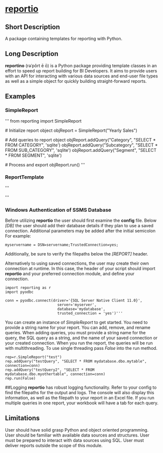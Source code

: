 # [reportio](https://github.com/deschman/reportio)

## Short Description
A package containing templates for reporting with Python.

## Long Description
**reportino** (rəˈpôrt ē ō) is a Python package providing template classes in an effort to
speed up report building for BI Developers. It aims to provide users with an
API for interacting with various data sources and end-user file types as well
as a simple object for quickly building straight-forward reports.

## Examples
### SimpleReport
'''
from reporting import SimpleReport


\# Initialize report object
objReport = SimpleReport("Yearly Sales")

\# Add queries to report object
objReport.addQuery("Category", "SELECT * FROM CATEGORY", 'sqlite')
objReport.addQuery("Subcategory", "SELECT * FROM SUB_CATEGORY", 'sqlite')
objReport.addQuery("Segment", "SELECT * FROM SEGMENT", 'sqlite')

\# Process and export
objReport.run()
'''

### ReportTemplate
'''

'''
### Windows Authentication of SSMS Database
Before utilizing **reportio** the user should first examine the **config** file.  Below 
*[DB]* the user should add their database details if they plan to use a saved connection.
Additional parameters may be added after the initial semicolon  
For example:

    myservername = DSN=servername;TrustedConnection=yes;

Additionally, be sure to verify the filepaths below the *[REPORT]* header.

Alternatively to using saved connections, the user may create their own connection at
runtime. In this case, the header of your script should import **reportio** and your
preferred connection module, and define your connection.

    import reporting as r
    import pyodbc

    conn = pyodbc.connect(driver='{SQL Server Native Client 11.0}',
                            server='myserver',
                            database='mydatabase',
                            trusted_connection = 'yes')'''
                      
You can create an instance of *SimpleReport* to get started.  You need to provide a string
name for your report.  You can add, remove, and rename queries.  When adding queries, 
you must provide a string name for the query, the SQL query as a string, and the name of 
your saved connection or your created connection.  When you run the report, the queries
will be run with multithreading.  To use single threading pass *False* into the run method.

    rep=r.SimpleReport("test")
    rep.addQuery("testQuery", "SELECT * FROM mydatabase.dbo.mytable", connection=conn)
    rep.addQuery("testQuery2", "SELECT * FROM mydatabase.dbo.myothertable", connection=conn)
    rep.run(False)

##Logging
**reportio** has robust logging functionality.  Refer to your config to find the filepaths
for the output and logs.  The console will also display this information, as well as the 
filepath to your report in an Excel file.  If you run multiple queries in one report, your
workbook will have a tab for each query. 

## Limitations
User should have solid grasp Python and object oriented programming.
User should be familiar with available data sources and structures.
User must be prepared to interact with data sources using SQL.
User must deliver reports outside the scope of this module.
